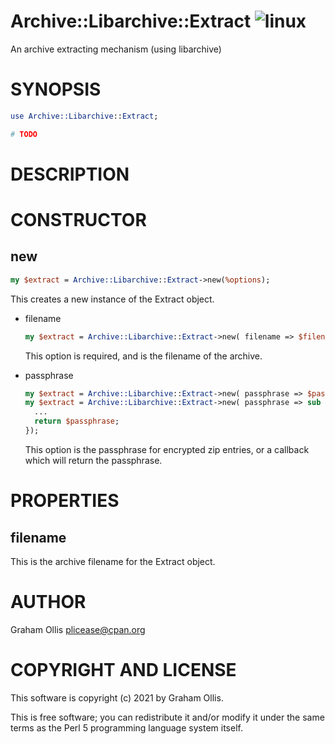 # Archive::Libarchive::Extract ![linux](https://github.com/uperl/Archive-Libarchive-Extract/workflows/linux/badge.svg)

An archive extracting mechanism (using libarchive)

# SYNOPSIS

```perl
use Archive::Libarchive::Extract;

# TODO
```

# DESCRIPTION

# CONSTRUCTOR

## new

```perl
my $extract = Archive::Libarchive::Extract->new(%options);
```

This creates a new instance of the Extract object.

- filename

    ```perl
    my $extract = Archive::Libarchive::Extract->new( filename => $filename );
    ```

    This option is required, and is the filename of the archive.

- passphrase

    ```perl
    my $extract = Archive::Libarchive::Extract->new( passphrase => $passphrase );
    my $extract = Archive::Libarchive::Extract->new( passphrase => sub {
      ...
      return $passphrase;
    });
    ```

    This option is the passphrase for encrypted zip entries, or a
    callback which will return the passphrase.

# PROPERTIES

## filename

This is the archive filename for the Extract object.

# AUTHOR

Graham Ollis <plicease@cpan.org>

# COPYRIGHT AND LICENSE

This software is copyright (c) 2021 by Graham Ollis.

This is free software; you can redistribute it and/or modify it under
the same terms as the Perl 5 programming language system itself.
